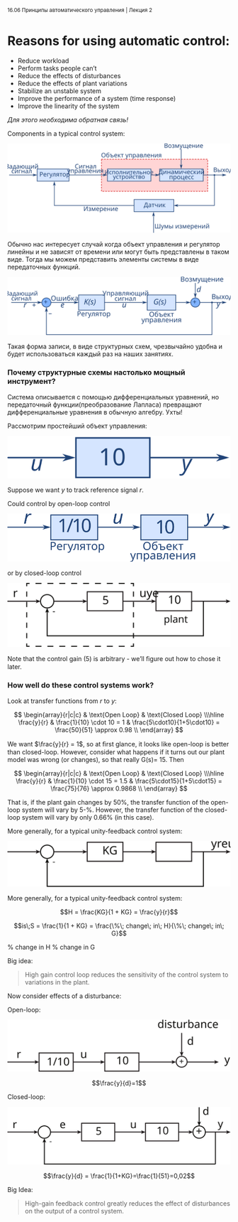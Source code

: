<sup>16.06 Принципы автоматического управления | Лекция 2</sup>

# Reasons for using automatic control:

*   Reduce workload
*   Perform tasks people can’t
*   Reduce the effects of disturbances
*   Reduce the effects of plant variations
*   Stabilize an unstable system
*   Improve the performance of a system (time response)
*   Improve the linearity of the system

_Для этого необходима обратная связь!_

Components in a typical control system:

![Структурная схема](images/2/2-structual-scheme.svg)

Обычно нас интересует случай когда объект управления и регулятор линейны и не зависят от времени или могут быть представлены в таком виде. Тогда мы можем представить элементы системы в виде передаточных функций.

![Компоненты передаточной функции](images/2/2-transfer-function-components.svg)

Такая форма записи, в виде структурных схем, чрезвычайно удобна и будет использоваться каждый раз на наших занятиях.

### Почему структурные схемы настолько мощный инструмент?

Система описывается с помощью дифференциальных уравнений, но передаточный функции(преобразование Лапласа) превращают дифференциальные уравнения в обычную алгебру. Ухты!

Рассмотрим простейший объект управления:

![Объект управления](images/2/2-simple-plant.svg)

Suppose we want $y$ to track reference signal $r$.

Could control by open-loop control

![Прямое управление](images/2/2-open-loop.svg)

or by closed-loop control

![Управление с обратной связью](images/2/closed-loop.svg)

Note that the control gain (5) is arbitrary - we’ll ﬁgure out how to chose it later.

### How  well  do  these  control  systems  work?

Look at transfer functions from $r$ to $y$:

$$
\begin{array}{r|c|c}
 & \text{Open Loop} & \text{Closed Loop} \\\hline
\frac{y}{r}  & \frac{1}{10} \cdot 10 = 1  & \frac{5\cdot10}{1+5\cdot10} = \frac{50}{51} \approx 0.98 \\
\end{array}
$$

We want $\frac{y}{r} = 1$, so at ﬁrst glance, it looks like open-loop is better than closed-loop. However, consider what happens if it turns out our plant model was wrong (or changes), so that really  G(s)= 15. Then

$$
\begin{array}{r|c|c}
& \text{Open Loop} & \text{Closed Loop} \\\hline
\frac{y}{r} & \frac{1}{10} \cdot 15 = 1.5 & \frac{5\cdot15}{1+5\cdot15} = \frac{75}{76} \approx 0.9868 \\
\end{array}
$$

That is, if the plant gain changes by 50%, the transfer function of the open-loop system will vary by 5-%. However, the transfer function of the closed-loop system will vary by only  0.66% (in this case).

More generally, for a typical unity-feedback control system:

![Единичная обратная связь](images/2/unity-feedback-loop.svg)

More generally, for a typical unity-feedback control system:

$$H = \frac{KG}{1 + KG} = \frac{y}{r}$$


$$is\;S = \frac{1}{1 + KG} = \frac{\%\; change\; in\; H}{\%\; change\; in\; G}$$

%  change  in  H  %  change  in  G

Big  idea:
>High gain control loop reduces the sensitivity of  the control system to variations in the plant.

Now consider effects of a disturbance:

Open-loop:

![Возмущение при прямом управлении](images/2/open-loop-plus-disturbance.svg)

$$\frac{y}{d}=1$$

Closed-loop:

![Возмущение при управлении с обратной связью](images/2/closed-loop-plus-disturbance.svg)

$$\frac{y}{d} = \frac{1}{1+KG}=\frac{1}{51}=0,02$$


Big  Idea:
>High-gain feedback control greatly reduces the effect of disturbances on the output of a control system.

